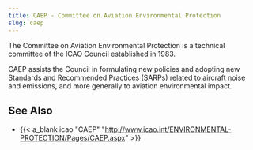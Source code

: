 ```yaml
---
title: CAEP - Committee on Aviation Environmental Protection
slug: caep
---
```


The Committee on Aviation Environmental Protection is a technical committee of
the ICAO Council established in 1983.

CAEP assists the Council in formulating new policies and adopting new
Standards and Recommended Practices (SARPs) related to aircraft noise
and emissions, and more generally to aviation environmental impact.

## See Also

* {{< a_blank icao "CAEP" "http://www.icao.int/ENVIRONMENTAL-PROTECTION/Pages/CAEP.aspx" >}}
